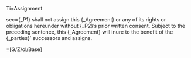 Ti=Assignment

sec={_P1} shall not assign this {_Agreement} or any of its rights or obligations hereunder without {_P2}’s prior written consent. Subject to the preceding sentence, this {_Agreement} will inure to the benefit of the {_parties}’ successors and assigns.

=[G/Z/ol/Base]
